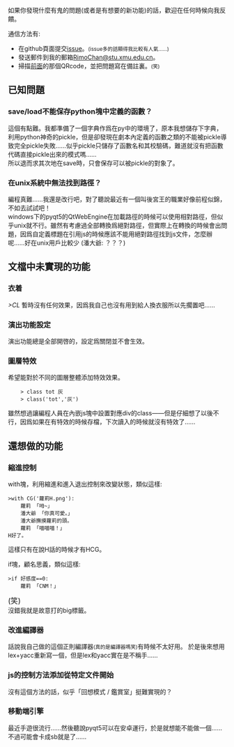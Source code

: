 如果你發現什麼有鬼的問題(或者是有想要的新功能)的話，歡迎在任何時候向我反饋。   

通信方法有:

+ 在github頁面提交[issue](https://github.com/RimoChan/Librian/issues)。<small>(issue多的話顯得我比較有人氣……)</small>
+ 發送郵件到我的郵箱[RimoChan@stu.xmu.edu.cn](mailto:RimoChan@stu.xmu.edu.cn)。
+ 掃描[前面](../../主頁/#_5)的那個QRcode，並把問題寫在備註裏。<small>(笑)</small>

## 已知問題

### save/load不能保存python塊中定義的函數？

這個有點難。我都準備了一個字典作爲在py中的環境了，原本我想儲存下字典，利用python神奇的pickle，但是卻發現在劇本內定義的函數之類的不能被pickle導致完全pickle失敗……似乎pickle只儲存了函數名和其校驗碼，難道就沒有把函數代碼直接pickle出來的模式嗎……   
所以退而求其次地在save時，只會保存可以被pickle的對象了。

### 在unix系統中無法找到路徑？

編程真難……我還是改行吧，對了聽說最近有一個叫後宮王的職業好像前程似錦，不如去試試吧！   
windows下的pyqt5的QtWebEngine在加載路徑的時候可以使用相對路徑，但似乎unix就不行。雖然有考慮過全部轉換爲絕對路徑，但實際上在轉換的時候會出問題，因爲自定義標題在引用js的時候應該不能用絕對路徑找到js文件，怎麼辦呢……好在unix用戶比較少 (潘大爺: ？？？)

## 文檔中未實現的功能

### 衣着
*>CL* 暫時沒有任何效果，因爲我自己也沒有用到給人換衣服所以先擱置吧……

### 演出功能設定
演出功能總是全部開啓的，設定爲關閉並不會生效。

### 圖層特效
希望能對於不同的圖層整體添加特效效果。
```
    > class tot 灰
    > class('tot','灰')
```
雖然想過讓編程人員在內嵌js塊中設置對應div的class——但是仔細想了以後不行，因爲如果在有特效的時候存檔，下次讀入的時候就沒有特效了……

## 還想做的功能

### 縮進控制
with塊，利用縮進和進入退出控制來改變狀態，類似這樣: 

    >with CG('蘿莉H.png'):
        蘿莉 「呣~」
        潘大爺 「你真可愛。」
        潘大爺撫摸蘿莉的頭。
        蘿莉 「喵喵喵！」
    H好了。

這樣只有在說H話的時候才有HCG。

if塊，顧名思義，類似這樣: 
    
    >if 好感度==0:
        蘿莉 「CNM！」

<big>(笑)</big>   
沒錯我就是故意打的big標籤。

### 改進編譯器
話說我自己做的這個正則編譯器<small>(真的是編譯器嗎笑)</small>有時候不太好用。
於是後來想用lex+yacc重新寫一個，但是lex和yacc實在是不稱手……

### js的控制方法添加從特定文件開始
沒有這個方法的話，似乎「回想模式 / 鑑賞室」挺難實現的？

### 移動端引擎
最近手遊很流行……然後聽說pyqt5可以在安卓運行，於是就想能不能做一個……   
不過可能會卡成sb就是了……
